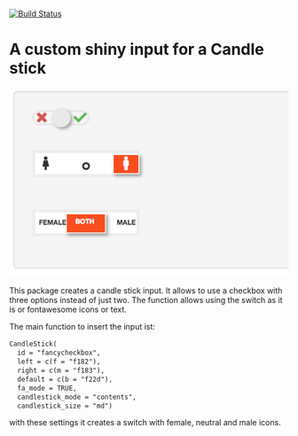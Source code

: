 [![Build Status](https://travis-ci.org/zappingseb/shinycandlestick.svg?branch=master)](https://travis-ci.org/zappingseb/shinycandlestick)

# A custom shiny input for a Candle stick

![Candlestick](inst/candlestick.png)

This package creates a candle stick input. It allows to use a checkbox with three options
instead of just two. The function allows using the switch as it is or fontawesome icons
or text.

The main function to insert the input ist:
```
CandleStick(
  id = "fancycheckbox",
  left = c(f = "f182"),
  right = c(m = "f183"),
  default = c(b = "f22d"),
  fa_mode = TRUE,
  candlestick_mode = "contents",
  candlestick_size = "md")
```

with these settings it creates a switch with female, neutral and male icons.